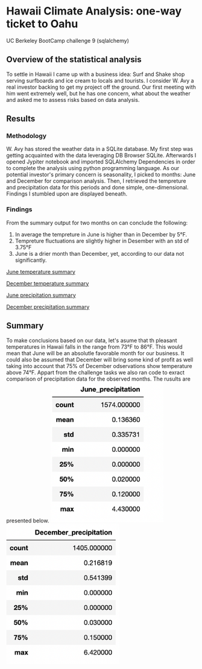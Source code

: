 # Hawaii Climate Analysis: one-way ticket to Oahu
UC Berkeley BootCamp challenge 9 (sqlalchemy)


## Overview of the statistical analysis

To settle in Hawaii I came up with a business idea: Surf and Shake shop serving surfboards and ice cream to locals and tourists. I consider W. Avy a real investor backing to get my project off the ground. Our first meeting with him went extremely well, but he has one concern, what about the weather and asked me to assess risks based on data analysis.

## Results

### Methodology
W. Avy has stored the weather data in a SQLite database. My first step was getting acquainted with the data leveraging DB Browser SQLite. Afterwards I opened Jypiter notebook and imported SQLAlchemy Dependencies in order to complete the analysis using python programming language.
As our potential investor's primary concern is seasonality, I picked to months: June and December for comparison analysis. Then, I retrieved the tempreture and precipitation data for this periods and done simple, one-dimensional. Findings I stumbled upon are displayed beneath.

### Findings
From the summary output for two months on can conclude the following:
1. In average the tempreture in June is higher than in December by 5°F. 
2. Tempreture fluctuations are slightly higher in Desember with an std of 3.75°F
3. June is a drier month than December, yet, according to our data not significantly.

[June temperature summary](https://github.com/ArmineKhanan/hawaii_climate_analysis/blob/main/images/June%20temp.png) 

[December temperature summary](https://github.com/ArmineKhanan/hawaii_climate_analysis/blob/main/images/December%20temp.png)

[June precipitation summary](https://github.com/ArmineKhanan/hawaii_climate_analysis/blob/main/images/June%20prcp.png)

[December precipitation summary](https://github.com/ArmineKhanan/hawaii_climate_analysis/blob/main/images/December%20prcp.png)

## Summary
To make conclusions based on our data, let's asume that th pleasant temperatures in Hawaii falls in the range from 73°F to 86°F. This would mean that June will be an absolutle favorable month for our business. It could also be assumed that December will bring some kind of profit as well taking into account that 75% of December odservations show temperature above 74°F. 
Appart from the challenge tasks we also ran code to exract comparison of precipitation data for the observed months. The rusults are presented below.
<img src="https://github.com/ArmineKhanan/hawaii_climate_analysis/blob/main/images/June%20prcp.png" width ="300"> <img src="https://github.com/ArmineKhanan/hawaii_climate_analysis/blob/main/images/December%20prcp.png" width="300" />
